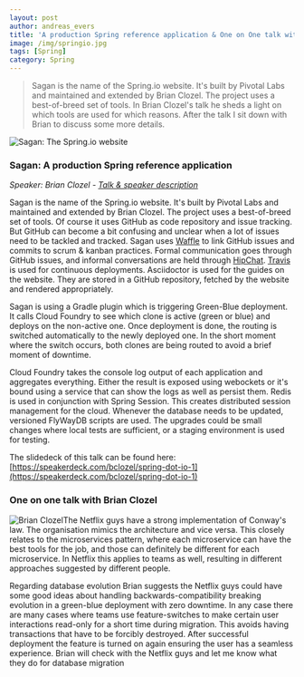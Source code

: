```yaml
---
layout: post
author: andreas_evers
title: 'A production Spring reference application & One on One talk with Brian Clozel'
image: /img/springio.jpg
tags: [Spring]
category: Spring
---
```


>Sagan is the name of the Spring.io website. It's built by Pivotal Labs and maintained and extended by Brian Clozel. The project uses a best-of-breed set of tools. In Brian Clozel's talk he sheds a light on which tools are used for which reasons. After the talk I sit down with Brian to discuss some more details.

<img alt="Sagan: The Spring.io website" src="https://www.ordina.be/~/media/images/ordinabe/blogs/sagan.png" style="max-width:100%; max-height:100%;">

### Sagan: A production Spring reference application

*Speaker: Brian Clozel - [Talk & speaker description](http://www.springio.net/inside-spring-io-a-production-spring-reference-application/)*

Sagan is the name of the Spring.io website. It's built by Pivotal Labs and maintained and extended by Brian Clozel. The project uses a best-of-breed set of tools. Of course it uses GitHub as code repository and issue tracking. But GitHub can become a bit confusing and unclear when a lot of issues need to be tackled and tracked. Sagan uses [Waffle](https://waffle.io/) to link GitHub issues and commits to scrum & kanban practices. Formal communication goes through GitHub issues, and informal conversations are held through [HipChat](http://www.hipchat.com/). [Travis](https://travis-ci.org/) is used for continuous deployments. Asciidoctor is used for the guides on the website. They are stored in a GitHub repository, fetched by the website and rendered appropriately.  

Sagan is using a Gradle plugin which is triggering Green-Blue deployment. It calls Cloud Foundry to see which clone is active (green or blue) and deploys on the non-active one. Once deployment is done, the routing is switched automatically to the newly deployed one. In the short moment where the switch occurs, both clones are being routed to avoid a brief moment of downtime.

Cloud Foundry takes the console log output of each application and aggregates everything. Either the result is exposed using webockets or it's bound using a service that can show the logs as well as persist them. 
Redis is used in conjunction with Spring Session. This creates distributed session management for the cloud. 
Whenever the database needs to be updated, versioned FlyWayDB scripts are used. The upgrades could be small changes where local tests are sufficient, or a staging environment is used for testing.  

The slidedeck of this talk can be found here: [https://speakerdeck.com/bclozel/spring-dot-io-1](https://speakerdeck.com/bclozel/spring-dot-io-1)

### One on one talk with Brian Clozel

<img  class="p-image float-image" alt="Brian Clozel" src="https://www.ordina.be/~/media/images/ordinabe/blogs/andreas6.jpg?la=nl-nl"/>The Netflix guys have a strong implementation of Conway's law. The organisation mimics the architecture and vice versa. This closely relates to the microservices pattern, where each microservice can have the best tools for the job, and those can definitely be different for each microservice. In Netflix this applies to teams as well, resulting in different approaches suggested by different people. 

Regarding database evolution Brian suggests the Netflix guys could have some good ideas about handling backwards-compatibility breaking evolution in a green-blue deployment with zero downtime. In any case there are many cases where teams use feature-switches to make certain user interactions read-only for a short time during migration. This avoids having transactions that have to be forcibly destroyed. After successful deployment the feature is turned on again ensuring the user has a seamless experience.
Brian will check with the Netflix guys and let me know what they do for database migration